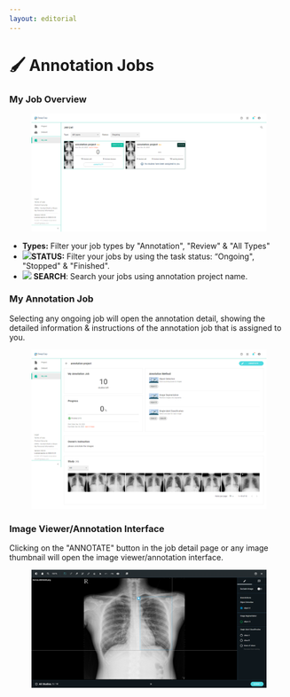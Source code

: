 ```yaml
---
layout: editorial
---
```


# 🖌 Annotation Jobs

### My Job Overview

<figure><img src="../../.gitbook/assets/DeepCap_Jobs_Overview_Ongoing.png" alt=""><figcaption></figcaption></figure>

* **Types:** Filter your job types by "Annotation", "Review" & "All Types"
* ![](https://console.deepq.ai/docs/console/.gitbook/assets/con-icon-11.png)**STATUS:** Filter your jobs by using the task status: “Ongoing", "Stopped" & "Finished".
* ![](https://console.deepq.ai/docs/console/.gitbook/assets/con-icon-6.png) **SEARCH**: Search your jobs using annotation project name.





### My Annotation Job

Selecting any ongoing job will open the annotation detail, showing the detailed information & instructions of the annotation job that is assigned to you.

<figure><img src="../../.gitbook/assets/DeepCap_Jobs_Detail_1.png" alt=""><figcaption></figcaption></figure>

###

### Image Viewer/Annotation Interface

Clicking on the "ANNOTATE" button in the job detail page or any image thumbnail will open the image viewer/annotation interface.

<figure><img src="../../.gitbook/assets/DeepCap_Jobs_Viewer_3.png" alt=""><figcaption></figcaption></figure>

